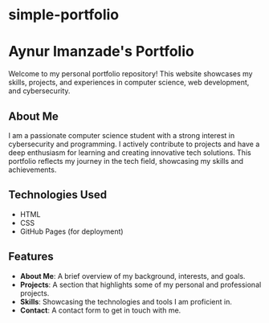 # simple-portfolio
# Aynur Imanzade's Portfolio

Welcome to my personal portfolio repository! This website showcases my skills, projects, and experiences in computer science, web development, and cybersecurity. 

## About Me

I am a passionate computer science student with a strong interest in cybersecurity and programming. I actively contribute to projects and have a deep enthusiasm for learning and creating innovative tech solutions. This portfolio reflects my journey in the tech field, showcasing my skills and achievements.

## Technologies Used

- HTML
- CSS
- GitHub Pages (for deployment)

## Features

- **About Me**: A brief overview of my background, interests, and goals.
- **Projects**: A section that highlights some of my personal and professional projects.
- **Skills**: Showcasing the technologies and tools I am proficient in.
- **Contact**: A contact form to get in touch with me.
